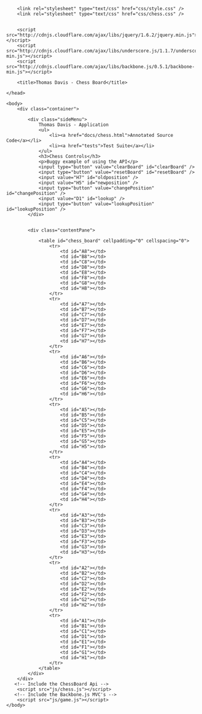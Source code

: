 
<!DOCTYPE html PUBLIC "-//W3C//DTD XHTML 1.0 Transitional//EN" 
    "http://www.w3.org/TR/xhtml1/DTD/xhtml1-transitional.dtd">
<html xmlns="http://www.w3.org/1999/xhtml">

<html>
    <head>
		<meta http-equiv="content-type" content="text/php; charset=utf-8" />
		
        <link rel="stylesheet" type="text/css" href="css/style.css" />
        <link rel="stylesheet" type="text/css" href="css/chess.css" />
        
        
		<script src="http://cdnjs.cloudflare.com/ajax/libs/jquery/1.6.2/jquery.min.js"></script>
		<script src="http://cdnjs.cloudflare.com/ajax/libs/underscore.js/1.1.7/underscore-min.js"></script>
		<script src="http://cdnjs.cloudflare.com/ajax/libs/backbone.js/0.5.1/backbone-min.js"></script>
		
        <title>Thomas Davis - Chess Board</title>
        
    </head>

    <body>
        <div class="container">
            
			<div class="sideMenu">
				Thomas Davis - Application
				<ul>
					<li><a href="docs/chess.html">Annotated Source Code</a></li>
					<li><a href="tests">Test Suite</a></li>
				</ul>
				<h3>Chess Controls</h3>
				<p>Buggy example of using the API</p>
				<input type="button" value="clearBoard" id="clearBoard" />
				<input type="button" value="resetBoard" id="resetBoard" />
				<input value="H7" id="oldposition" />
				<input value="H5" id="newposition" />
				<input type="button" value="changePosition" id="changePosition" />
				<input value="D1" id="lookup" />
				<input type="button" value="lookupPosition" id="lookupPosition" />
			</div>


            <div class="contentPane">
				
				<table id="chess_board" cellpadding="0" cellspacing="0">
					<tr>
						<td id="A8"></td>
						<td id="B8"></td>
						<td id="C8"></td>
						<td id="D8"></td>
						<td id="E8"></td>
						<td id="F8"></td>
						<td id="G8"></td>
						<td id="H8"></td>
					</tr>
					<tr>
						<td id="A7"></td>
						<td id="B7"></td>
						<td id="C7"></td>
						<td id="D7"></td>
						<td id="E7"></td>
						<td id="F7"></td>
						<td id="G7"></td>
						<td id="H7"></td>
					</tr>
					<tr>
						<td id="A6"></td>
						<td id="B6"></td>
						<td id="C6"></td>
						<td id="D6"></td>
						<td id="E6"></td>
						<td id="F6"></td>
						<td id="G6"></td>
						<td id="H6"></td>
					</tr>
					<tr>
						<td id="A5"></td>
						<td id="B5"></td>
						<td id="C5"></td>
						<td id="D5"></td>
						<td id="E5"></td>
						<td id="F5"></td>
						<td id="G5"></td>
						<td id="H5"></td>
					</tr>
					<tr>
						<td id="A4"></td>
						<td id="B4"></td>
						<td id="C4"></td>
						<td id="D4"></td>
						<td id="E4"></td>
						<td id="F4"></td>
						<td id="G4"></td>
						<td id="H4"></td>
					</tr>
					<tr>
						<td id="A3"></td>
						<td id="B3"></td>
						<td id="C3"></td>
						<td id="D3"></td>
						<td id="E3"></td>
						<td id="F3"></td>
						<td id="G3"></td>
						<td id="H3"></td>
					</tr>
					<tr>
						<td id="A2"></td>
						<td id="B2"></td>
						<td id="C2"></td>
						<td id="D2"></td>
						<td id="E2"></td>
						<td id="F2"></td>
						<td id="G2"></td>
						<td id="H2"></td>
					</tr>
					<tr>
						<td id="A1"></td>
						<td id="B1"></td>
						<td id="C1"></td>
						<td id="D1"></td>
						<td id="E1"></td>
						<td id="F1"></td>
						<td id="G1"></td>
						<td id="H1"></td>
					</tr>
				</table>
            </div>
        </div>
       <!-- Include the ChessBoard Api -->
		<script src="js/chess.js"></script>
       <!-- Include the Backbone.js MVC's -->
		<script src="js/game.js"></script>
    </body>


</html>
